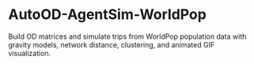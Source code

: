 # AutoOD-AgentSim-WorldPop
Build OD matrices and simulate trips from WorldPop population data with gravity models, network distance, clustering, and animated GIF visualization.
